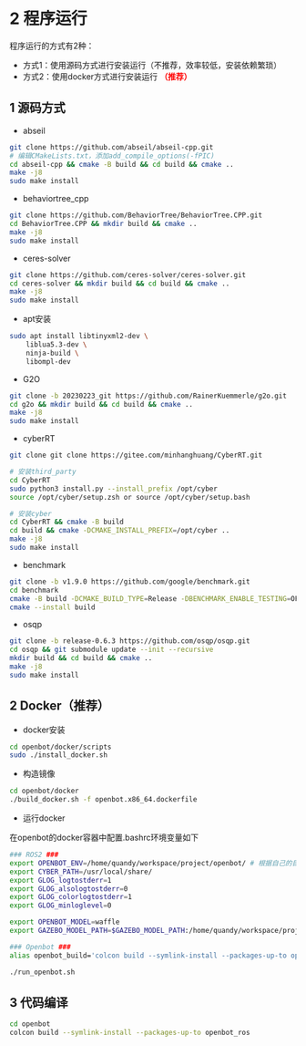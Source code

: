 # 2 程序运行

程序运行的方式有2种：

* 方式1：使用源码方式进行安装运行（不推荐，效率较低，安装依赖繁琐）
* 方式2：使用docker方式进行安装运行 **<font color='red'>（推荐）</font>** 

## 1 源码方式

* abseil

```bash
git clone https://github.com/abseil/abseil-cpp.git
# 编辑CMakeLists.txt，添加add_compile_options(-fPIC)
cd abseil-cpp && cmake -B build && cd build && cmake ..
make -j8 
sudo make install
```

*  behaviortree_cpp

```bash
git clone https://github.com/BehaviorTree/BehaviorTree.CPP.git
cd BehaviorTree.CPP && mkdir build && cmake ..
make -j8
sudo make install
```

*  ceres-solver

```bash
git clone https://github.com/ceres-solver/ceres-solver.git
cd ceres-solver && mkdir build && cd build && cmake ..
make -j8
sudo make install
```

* apt安装

```bash
sudo apt install libtinyxml2-dev \
	liblua5.3-dev \
	ninja-build \
	libompl-dev
```

*  G2O

```bash
git clone -b 20230223_git https://github.com/RainerKuemmerle/g2o.git
cd g2o && mkdir build && cd build && cmake ..
make -j8
sudo make install
```

* cyberRT

```bash
git clone git clone https://gitee.com/minhanghuang/CyberRT.git

# 安装third_party
cd CyberRT 
sudo python3 install.py --install_prefix /opt/cyber
source /opt/cyber/setup.zsh or source /opt/cyber/setup.bash

# 安装cyber
cd CyberRT && cmake -B build
cd build && cmake -DCMAKE_INSTALL_PREFIX=/opt/cyber ..
make -j8
sudo make install
```

*  benchmark

```bash
git clone -b v1.9.0 https://github.com/google/benchmark.git
cd benchmark
cmake -B build -DCMAKE_BUILD_TYPE=Release -DBENCHMARK_ENABLE_TESTING=OFF
cmake --install build
```

* osqp

```bash
git clone -b release-0.6.3 https://github.com/osqp/osqp.git
cd osqp && git submodule update --init --recursive
mkdir build && cd build && cmake ..
make -j8
sudo make install
```



## 2 Docker（推荐）

* docker安装

```bash
cd openbot/docker/scripts
sudo ./install_docker.sh
```

* 构造镜像

```bash
cd openbot/docker
./build_docker.sh -f openbot.x86_64.dockerfile 
```

* 运行docker

在openbot的docker容器中配置.bashrc环境变量如下

```bash
### ROS2 ###
export OPENBOT_ENV=/home/quandy/workspace/project/openbot/ # 根据自己的目录修改
export CYBER_PATH=/usr/local/share/
export GLOG_logtostderr=1
export GLOG_alsologtostderr=0
export GLOG_colorlogtostderr=1
export GLOG_minloglevel=0

export OPENBOT_MODEL=waffle                                                                                          
export GAZEBO_MODEL_PATH=$GAZEBO_MODEL_PATH:/home/quandy/workspace/project/openbot/src/openbot_ros/openbot_simulator/models  # 根据自己的目录修改

### Openbot ###
alias openbot_build='colcon build --symlink-install --packages-up-to openbot_ros'

./run_openbot.sh 
```



## 3 代码编译

```bash
cd openbot
colcon build --symlink-install --packages-up-to openbot_ros
```

